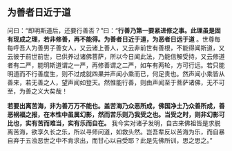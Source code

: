 ## 为善者日近于道

问曰：“即明斯道后，还要行善否？”曰：“__行善乃第一要紧进修之事。此理虽是固有现成之理，若非修善，再不能得。为善者日近于道，为恶者日远于道__ 。世尊每每呼吾人为善男子善女人，又云诸上善人，又云非前世有善根，不能得闻斯道，又云彼于前世前世，已供养过诸佛菩萨，所以今日闻此法，乃能信解受持，又云修道者有二严，能明斯道谓之一严，再修善谓之二严，如车有两轮，方可行远。若只能明道而不行善度生，则不过成就四果并声闻小乘而已，何足贵也。然声闻小乘皆从善来，若无善之人，望声闻如登天。然惟能行善，则由声闻至于菩萨诸佛，无不可至，为善之义大矣哉！

__若要出离苦海，非为善万万不能也。盖苦海乃众恶所成，佛国净土乃众善所成，善恶祸福之报，在本性中虽属幻影，然而苦乐则乃我受之也。当受之时，则非幻影可比也，实有苦而难当，实有乐而自在。__ 我今实对诸子发明，自古来佛祖皆是求脱离苦海，欲享久长之乐，所以寻师问道，如救头然。岂吾辈反以苦海为乐，而自暴自弃于五浊恶世之中不肯求出，而甘心以自受耶？此是先佛所训，思之思之。”

